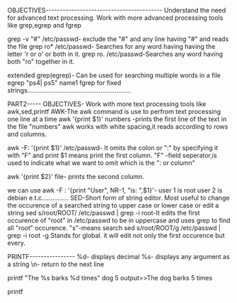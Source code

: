 OBJECTIVES-----------------------------------------
Understand the need for advanced text processing.
Work with more advanced processing tools like grep,egrep and fgrep

grep -v "#" /etc/passwd-  exclude the "#" and any line having "#" and reads the file
grep ro* /etc/passwd- Searches for any word having having the letter 'r or o' or both in it.
grep ro. /etc/passwd-Searches any word having both "ro" together in it.

extended grep(egrep)- Can be used for searching multiple words in a file
egrep "ps4| ps5" name1
fgrep for fixed strings..........................................................

PART2-----
OBJECTIVES-
Work with more text processing tools like awk,sed,printf
AWK-The awk command is use to perfrom text processing one line at a time
awk '{print $1}' numbers  -prints the first line of the text in the file "numbers"
awk works with white spacing,it reads according to rows and columns.

awk -F: '{print $1}' /etc/passwd- It omits the colon or ":" by specifying it with "F" and  print $1 means print the first column.
"F" -field seperator,is used to indicate what we want to omit which is the ": or column"

awk '{print $2}' file- prints the second column.

we can use awk -F : '{print "User", NR-1, "is: ",$1}'- user 1 is root
user 2 is debian
e.t.c...............
SED-Short form of string editor. Most useful to change the occurence of a searched string to upper case or lower case or edit a string
sed s/root/ROOT/  /etc/passwd | grep -i root-It edits the first occurence of "root" in /etc/passwd to be in uppercase and uses grep to find all "root" occurence.
"s"-means search
sed s/root/ROOT/g  /etc/passwd | grep -i root
-g Stands for global. it will edit not only the first occurence but every.

PRINTF----------------
%d- displays decimal
%s- displays any argument as a string
\n- return to the next line

printf "The %s barks %d times" dog 5
output>>The dog barks 5 times

printf 
